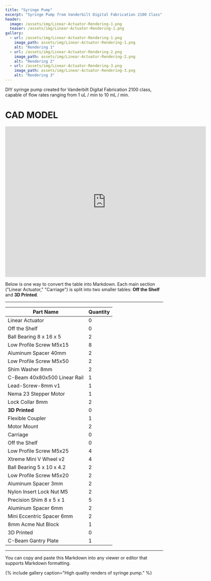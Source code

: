 ```yaml
---
title: "Syringe Pump"
excerpt: "Syringe Pump from Vanderbilt Digital Fabrication 2100 Class"
header:
  image: /assets/img/Linear-Actuator-Rendering-1.png
  teaser: /assets/img/Linear-Actuator-Rendering-1.png
gallery:
  - url: /assets/img/Linear-Actuator-Rendering-1.png
    image_path: assets/img/Linear-Actuator-Rendering-1.png
    alt: "Rendering 1"
  - url: /assets/img/Linear-Actuator-Rendering-2.png
    image_path: assets/img/Linear-Actuator-Rendering-2.png
    alt: "Rendering 2"
  - url: /assets/img/Linear-Actuator-Rendering-3.png
    image_path: assets/img/Linear-Actuator-Rendering-3.png
    alt: "Rendering 3"
---
```


DIY syringe pump created for Vanderbilt Digital Fabrication 2100 class, capable of flow rates ranging from 1 uL / min to 10 mL / min.

# CAD MODEL
<iframe src="https://vanderbilt643.autodesk360.com/shares/public/SH286ddQT78850c0d8a4dd1b2d391195116f?mode=embed" width="640" height="480" allowfullscreen="true" webkitallowfullscreen="true" mozallowfullscreen="true"  frameborder="0"></iframe>

Below is one way to convert the table into Markdown. Each main section ("Linear Actuator," "Carriage") is split into two smaller tables: **Off the Shelf** and **3D Printed**.

---
| Part Name                           | Quantity |
| ----------------------------------- | -------- |
| Linear Actuator                    | 0        |
| Off the Shelf                      | 0        |
| Ball Bearing 8 x 16 x 5            | 2        |
| Low Profile Screw M5x15            | 8        |
| Aluminum Spacer 40mm               | 2        |
| Low Profile Screw M5x50            | 2        |
| Shim Washer 8mm                    | 2        |
| C-Beam 40x80x500 Linear Rail       | 1        |
| Lead-Screw-8mm v1                  | 1        |
| Nema 23 Stepper Motor              | 1        |
| Lock Collar 8mm                    | 2        |
| **3D Printed**                     | 0        |
| Flexible Coupler                   | 1        |
| Motor Mount                        | 2        |
| Carriage                           | 0        |
| Off the Shelf                      | 0        |
| Low Profile Screw M5x25            | 4        |
| Xtreme Mini V Wheel v2             | 4        |
| Ball Bearing 5 x 10 x 4.2          | 2        |
| Low Profile Screw M5x20            | 2        |
| Aluminum Spacer 3mm                | 2        |
| Nylon Insert Lock Nut M5           | 2        |
| Precision Shim 8 x 5 x 1           | 5        |
| Aluminum Spacer 6mm                | 2        |
| Mini Eccentric Spacer 6mm          | 2        |
| 8mm Acme Nut Block                 | 1        |
| 3D Printed                         | 0        |
| C-Beam Gantry Plate                | 1        |

---

You can copy and paste this Markdown into any viewer or editor that supports Markdown formatting.

{% include gallery caption="High quality renders of syringe pump." %}
